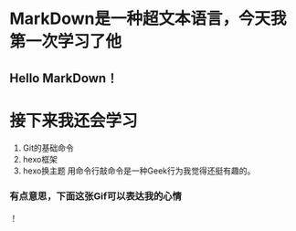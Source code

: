# MarkDown是一种超文本语言，今天我第一次学习了他
## Hello MarkDown！
# 接下来我还会学习
1. Git的基础命令
1. hexo框架
1. hexo换主题
用命令行敲命令是一种Geek行为我觉得还挺有趣的。
### 有点意思，下面这张Gif可以表达我的心情
！[](https://qgt-style.oss-cn-hangzhou.aliyuncs.com/newcoursep4/g1/g1-2-2/tenor.gif)
